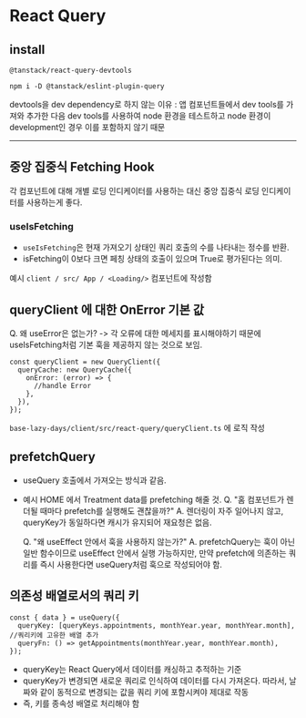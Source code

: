 # React Query

## install

```npm i @tanstack/react-query
@tanstack/react-query-devtools

npm i -D @tanstack/eslint-plugin-query
```

devtools을 dev dependency로 하지 않는 이유 : 앱 컴포넌트들에서 dev tools를 가져와 추가한 다음 dev tools를 사용하여 node 환경을 테스트하고 node 환경이 development인 경우 이를 포함하지 않기 때문

---

## 중앙 집중식 Fetching Hook

각 컴포넌트에 대해 개별 로딩 인디케이터를 사용하는 대신
중앙 집중식 로딩 인디케이터를 사용하는게 좋다.

### useIsFetching

- `useIsFetching`은 현재 가져오기 상태인 쿼리 호출의 수를 나타내는 정수를 반환.
- isFetching이 0보다 크면 페칭 상태의 호출이 있으며 True로 평가된다는 의미.

예시 `client / src/ App / <Loading/>` 컴포넌트에 작성함

## queryClient 에 대한 OnError 기본 값

Q. 왜 useError은 없는가?
-> 각 오류에 대한 메세지를 표시해야하기 때문에 useIsFetching처럼 기본 훅을 제공하지 않는 것으로 보임.

```tsx
const queryClient = new QueryClient({
  queryCache: new QueryCache({
    onError: (error) => {
      //handle Error
    },
  }),
});
```

`base-lazy-days/client/src/react-query/queryClient.ts` 에 로직 작성

## prefetchQuery

- useQuery 호출에서 가져오는 방식과 같음.
- 예시
  HOME 에서 Treatment data를 prefetching 해줄 것.
  Q. "홈 컴포넌트가 렌더될 때마다 prefetch를 실행해도 괜찮을까?"
  A. 렌더링이 자주 일어나지 않고, queryKey가 동일하다면 캐시가 유지되어 재요청은 없음.

  Q. "왜 useEffect 안에서 훅을 사용하지 않는가?"
  A. prefetchQuery는 훅이 아닌 일반 함수이므로 useEffect 안에서 실행 가능하지만,
  만약 prefetch에 의존하는 쿼리를 즉시 사용한다면 useQuery처럼 훅으로 작성되어야 함.

## 의존성 배열로서의 쿼리 키

```tsx
const { data } = useQuery({
  queryKey: [queryKeys.appointments, monthYear.year, monthYear.month], //쿼리키에 고유한 배열 추가
  queryFn: () => getAppointments(monthYear.year, monthYear.month),
});
```

- queryKey는 React Query에서 데이터를 캐싱하고 추적하는 기준
- queryKey가 변경되면 새로운 쿼리로 인식하여 데이터를 다시 가져온다.
  따라서, 날짜와 같이 동적으로 변경되는 값을 쿼리 키에 포함시켜야 제대로 작동
- 즉, 키를 종속성 배열로 처리해야 함
